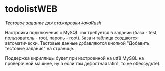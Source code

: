 # todolistWEB
*Тестовое задание для стажировки JavaRush*

Настройки подключения к MySQL как требуется в задании
(база - test, пользователь - root, пароль - root). База и таблица создаются автоматически.
Тестовые данные добавляются кнопкой "Добавить тестовые задания" на странице.

Поддержка кириллицы будет при настроенной на utf8 MySQL на проверочной машине, ну а если там дефолтная latin1,
то не обессудьте).

